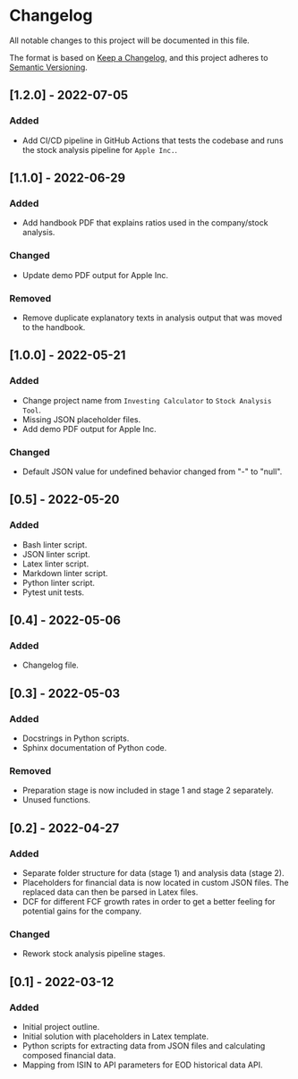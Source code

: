 # Changelog

All notable changes to this project will be documented in this file.

The format is based on [Keep a Changelog](https://keepachangelog.com/en/1.0.0/),
and this project adheres to [Semantic Versioning](https://semver.org/spec/v2.0.0.html).

## [1.2.0] - 2022-07-05

### Added

- Add CI/CD pipeline in GitHub Actions that tests the codebase and runs the
stock analysis pipeline for `Apple Inc.`.

## [1.1.0] - 2022-06-29

### Added

- Add handbook PDF that explains ratios used in the company/stock analysis.

### Changed

- Update demo PDF output for Apple Inc.

### Removed

- Remove duplicate explanatory texts in analysis output that was moved to the
handbook.

## [1.0.0] - 2022-05-21

### Added

- Change project name from `Investing Calculator` to `Stock Analysis Tool`.
- Missing JSON placeholder files.
- Add demo PDF output for Apple Inc.

### Changed

- Default JSON value for undefined behavior changed from "-" to "null".

## [0.5] - 2022-05-20

### Added

- Bash linter script.
- JSON linter script.
- Latex linter script.
- Markdown linter script.
- Python linter script.
- Pytest unit tests.

## [0.4] - 2022-05-06

### Added

- Changelog file.

## [0.3] - 2022-05-03

### Added

- Docstrings in Python scripts.
- Sphinx documentation of Python code.

### Removed

- Preparation stage is now included in stage 1 and stage 2 separately.
- Unused functions.

## [0.2] - 2022-04-27

### Added

- Separate folder structure for data (stage 1) and analysis data (stage 2).
- Placeholders for financial data is now located in custom JSON files. The
  replaced data can then be parsed in Latex files.
- DCF for different FCF growth rates in order to get a better feeling for
  potential gains for the company.

### Changed

- Rework stock analysis pipeline stages.

## [0.1] - 2022-03-12

### Added

- Initial project outline.
- Initial solution with placeholders in Latex template.
- Python scripts for extracting data from JSON files and calculating composed
  financial data.
- Mapping from ISIN to API parameters for EOD historical data API.
